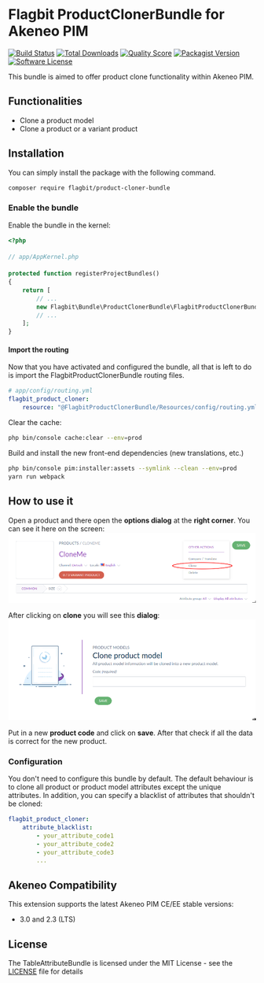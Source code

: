 # Flagbit ProductClonerBundle for Akeneo PIM

[![Build Status](https://img.shields.io/travis/flagbit/akeneo-product-cloner/master.svg?style=flat-square)](https://travis-ci.org/flagbit/akeneo-product-cloner?branch=master)
[![Total Downloads](https://poser.pugx.org/flagbit/product-cloner-bundle/downloads?format=flat-square)](https://packagist.org/packages/flagbit/product-cloner-bundle)
[![Quality Score](https://img.shields.io/scrutinizer/g/flagbit/akeneo-product-cloner.svg?style=flat-square)](https://scrutinizer-ci.com/g/Flagbit/akeneo-product-cloner)
[![Packagist Version](https://img.shields.io/packagist/v/flagbit/product-cloner-bundle.svg?style=flat-square)](https://packagist.org/packages/flagbit/product-cloner-bundle)
[![Software License](https://img.shields.io/badge/license-MIT-brightgreen.svg?style=flat-square)](LICENSE)

This bundle is aimed to offer product clone functionality within Akeneo PIM.

## Functionalities ##
* Clone a product model
* Clone a product or a variant product


## Installation ##
You can simply install the package with the following command.

``` bash
composer require flagbit/product-cloner-bundle
```

### Enable the bundle ####

Enable the bundle in the kernel:

``` php
<?php

// app/AppKernel.php

protected function registerProjectBundles()
{
    return [
        // ...
        new Flagbit\Bundle\ProductClonerBundle\FlagbitProductClonerBundle(),
        // ...
    ];
}
```

#### Import the routing ####
Now that you have activated and configured the bundle, all that is left to do is import the FlagbitProductClonerBundle
routing files.

``` yaml
# app/config/routing.yml
flagbit_product_cloner:
    resource: "@FlagbitProductClonerBundle/Resources/config/routing.yml"

```

Clear the cache:

``` bash
php bin/console cache:clear --env=prod
```

Build and install the new front-end dependencies (new translations, etc.)

``` bash
php bin/console pim:installer:assets --symlink --clean --env=prod
yarn run webpack
```

## How to use it ##
Open a product and there open the **options dialog** at the **right corner**.
You can see it here on the screen:  
![Product Model Clone Screen](https://raw.githubusercontent.com/Flagbit/akeneo-product-cloner/master/screens/product_model_clone.png "Product Model Clone Screen")

After clicking on **clone** you will see this **dialog**:  
![Product Model Clone Dialog Screen](https://raw.githubusercontent.com/Flagbit/akeneo-product-cloner/master/screens/product_model_clone_dialog.png "Product Model Clone Dialog Screen")

Put in a new **product code** and click on **save**. After that check if all the data is correct for the new product.

### Configuration

You don't need to configure this bundle by default.
The default behaviour is to clone all product or product model attributes except the unique attributes.
In addition, you can specify a blacklist of attributes that shouldn't be cloned:

``` yaml
flagbit_product_cloner:
    attribute_blacklist:
        - your_attribute_code1
        - your_attribute_code2
        - your_attribute_code3
        ...
```

## Akeneo Compatibility ##

This extension supports the latest Akeneo PIM CE/EE stable versions:

* 3.0 and 2.3 (LTS)

## License ##

The TableAttributeBundle is licensed under the MIT License - see the [LICENSE](LICENSE) file for details
